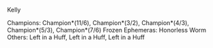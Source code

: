 Kelly

Champions: Champion*(11/6), Champion*(3/2), Champion*(4/3), Champion*(5/3), Champion*(7/6)
Frozen Ephemeras: Honorless Worm
Others: Left in a Huff, Left in a Huff, Left in a Huff

